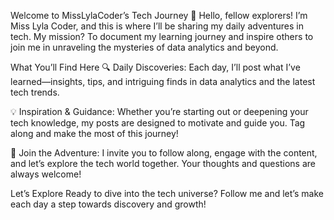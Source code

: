 Welcome to MissLylaCoder’s Tech Journey 🌟
Hello, fellow explorers! I’m Miss Lyla Coder, and this is where I’ll be sharing my daily adventures in tech. My mission? To document my learning journey and inspire others to join me in unraveling the mysteries of data analytics and beyond.

What You’ll Find Here
🔍 Daily Discoveries: Each day, I’ll post what I’ve learned—insights, tips, and intriguing finds in data analytics and the latest tech trends.

💡 Inspiration & Guidance: Whether you’re starting out or deepening your tech knowledge, my posts are designed to motivate and guide you. Tag along and make the most of this journey!

🚀 Join the Adventure: I invite you to follow along, engage with the content, and let’s explore the tech world together. Your thoughts and questions are always welcome!

Let’s Explore
Ready to dive into the tech universe? Follow me and let’s make each day a step towards discovery and growth!
